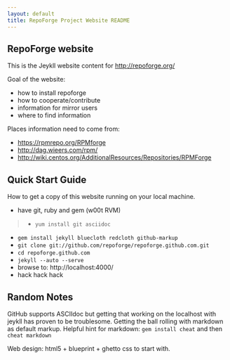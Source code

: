 ```yaml
---
layout: default
title: RepoForge Project Website README
---
```


RepoForge website
-----------------

This is the Jeykll website content for http://repoforge.org/

Goal of the website:

* how to install repoforge
* how to cooperate/contribute
* information for mirror users
* where to find information

Places information need to come from:

* https://rpmrepo.org/RPMforge
* http://dag.wieers.com/rpm/
* http://wiki.centos.org/AdditionalResources/Repositories/RPMForge


Quick Start Guide
-----------------

How to get a copy of this website running on your local machine.

* have git, ruby and gem (w00t RVM)
> * `yum install git asciidoc`
* `gem install jekyll bluecloth redcloth github-markup`
* `git clone git://github.com/repoforge/repoforge.github.com.git`
* `cd repoforge.github.com`
* `jekyll --auto --serve`
* browse to: http://localhost:4000/
* hack hack hack

Random Notes
------------

GitHub supports ASCIIdoc but getting that working on the localhost with jeykll has proven to be troublesome.  Getting the ball rolling with markdown as default markup.  Helpful hint for markdown: `gem install cheat`  and then `cheat markdown`

Web design: html5 + blueprint + ghetto css to start with.
